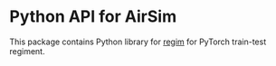 # Python API for AirSim

This package contains Python library for [regim](https://github.com/sytelus/regim) for PyTorch train-test regiment.


